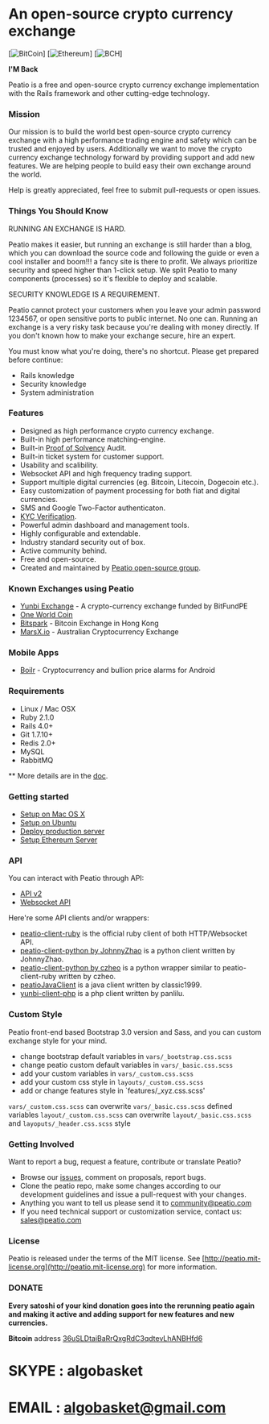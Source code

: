 An open-source crypto currency exchange
=====================================
[![BitCoin](https://qolczpnfu7-flywheel.netdna-ssl.com/wp-content/uploads/2017/12/bitcoin-cryptocurrency-big-icon-350x350-compressor.png)]
[![Ethereum](https://qolczpnfu7-flywheel.netdna-ssl.com/wp-content/uploads/2017/12/bitcoin-cryptocurrency-big-icon-350x350-compressor.png)]
[![BCH](https://qolczpnfu7-flywheel.netdna-ssl.com/wp-content/uploads/2017/12/bitcoin-cryptocurrency-big-icon-350x350-compressor.png)]

**I'M Back**

Peatio is a free and open-source crypto currency exchange implementation with the Rails framework and other cutting-edge technology.


### Mission

Our mission is to build the world best open-source crypto currency exchange with a high performance trading engine and safety which can be trusted and enjoyed by users. Additionally we want to move the crypto currency exchange technology forward by providing support and add new features. We are helping people to build easy their own exchange around the world.

Help is greatly appreciated, feel free to submit pull-requests or open issues.


### Things You Should Know ###

RUNNING AN EXCHANGE IS HARD.

Peatio makes it easier, but running an exchange is still harder than a blog, which you can download the source code and following the guide or even a cool installer and boom!!! a fancy site is there to profit. We always prioritize security and speed higher than 1-click setup. We split Peatio to many components (processes) so it's flexible to deploy and scalable.

SECURITY KNOWLEDGE IS A REQUIREMENT.

Peatio cannot protect your customers when you leave your admin password 1234567, or open sensitive ports to public internet. No one can. Running an exchange is a very risky task because you're dealing with money directly. If you don't known how to make your exchange secure, hire an expert.

You must know what you're doing, there's no shortcut. Please get prepared before continue:

* Rails knowledge
* Security knowledge
* System administration


### Features

* Designed as high performance crypto currency exchange.
* Built-in high performance matching-engine.
* Built-in [Proof of Solvency](https://iwilcox.me.uk/2014/proving-bitcoin-reserves) Audit.
* Built-in ticket system for customer support.
* Usability and scalibility.
* Websocket API and high frequency trading support.
* Support multiple digital currencies (eg. Bitcoin, Litecoin, Dogecoin etc.).
* Easy customization of payment processing for both fiat and digital currencies.
* SMS and Google Two-Factor authenticaton.
* [KYC Verification](http://en.wikipedia.org/wiki/Know_your_customer).
* Powerful admin dashboard and management tools.
* Highly configurable and extendable.
* Industry standard security out of box.
* Active community behind.
* Free and open-source.
* Created and maintained by [Peatio open-source group](http://peat.io).


### Known Exchanges using Peatio

* [Yunbi Exchange](https://yunbi.com) - A crypto-currency exchange funded by BitFundPE
* [One World Coin](https://oneworldcoin.com)
* [Bitspark](https://bitspark.io) - Bitcoin Exchange in Hong Kong
* [MarsX.io](https://acx.io) - Australian Cryptocurrency Exchange

### Mobile Apps ###

* [Boilr](https://github.com/andrefbsantos/boilr) - Cryptocurrency and bullion price alarms for Android

### Requirements

* Linux / Mac OSX
* Ruby 2.1.0
* Rails 4.0+
* Git 1.7.10+
* Redis 2.0+
* MySQL
* RabbitMQ

** More details are in the [doc](doc).


### Getting started

* [Setup on Mac OS X](doc/setup-local-osx.md)
* [Setup on Ubuntu](doc/setup-local-ubuntu.md)
* [Deploy production server](doc/deploy-production-server.md)
* [Setup Ethereum Server](doc/eth.md)
### API

You can interact with Peatio through API:

* [API v2](http://demo.peat.io/documents/api_v2?lang=en)
* [Websocket API](http://demo.peat.io/documents/websocket_api)

Here're some API clients and/or wrappers:

* [peatio-client-ruby](https://github.com/peatio/peatio-client-ruby) is the official ruby client of both HTTP/Websocket API.
* [peatio-client-python by JohnnyZhao](https://github.com/JohnnyZhao/peatio-client-python) is a python client written by JohnnyZhao.
* [peatio-client-python by czheo](https://github.com/JohnnyZhao/peatio-client-python) is a python wrapper similar to peatio-client-ruby written by czheo.
* [peatioJavaClient](https://github.com/classic1999/peatioJavaClient.git) is a java client written by classic1999.
* [yunbi-client-php](https://github.com/panlilu/yunbi-client-php) is a php client written by panlilu.

### Custom Style

Peatio front-end based Bootstrap 3.0 version and Sass, and you can custom exchange style for your mind.

* change bootstrap default variables in `vars/_bootstrap.css.scss`
* change peatio custom default variables in `vars/_basic.css.scss`
* add your custom variables in `vars/_custom.css.scss`
* add your custom css style in `layouts/_custom.css.scss`
* add or change features style in `features/_xyz.css.scss'

`vars/_custom.css.scss` can overwrite `vars/_basic.css.scss` defined variables
`layout/_custom.css.scss` can overwrite `layout/_basic.css.scss` and `layoputs/_header.css.scss` style

### Getting Involved

Want to report a bug, request a feature, contribute or translate Peatio?

* Browse our [issues](https://github.com/peatio/peatio/issues), comment on proposals, report bugs.
* Clone the peatio repo, make some changes according to our development guidelines and issue a pull-request with your changes.
* Anything you want to tell us please send it to [community@peatio.com](mailto:algobasket@gmail.com)
* If you need technical support or customization service, contact us: [sales@peatio.com](mailto:algobasket@gmail.com)


### License

Peatio is released under the terms of the MIT license. See [http://peatio.mit-license.org](http://peatio.mit-license.org) for more information.


### DONATE

**Every satoshi of your kind donation goes into the rerunning peatio again and making it active and adding support for new features and new 
currencies.**

**Bitcoin** address [36uSLDtaiBaRrQxgRdC3qdtevLhANBHfd6](https://blockchain.info/address/36uSLDtaiBaRrQxgRdC3qdtevLhANBHfd6)


# SKYPE : algobasket
# EMAIL : algobasket@gmail.com
